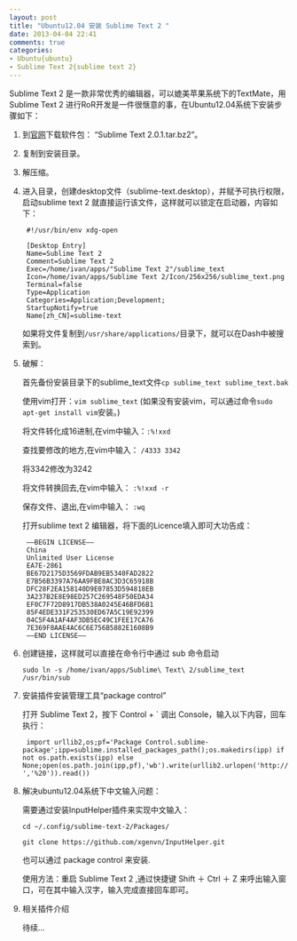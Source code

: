 ```yaml
---
layout: post
title: "Ubuntu12.04 安装 Sublime Text 2 "
date: 2013-04-04 22:41
comments: true
categories: 
- Ubuntu{ubuntu}
- Sublime Text 2{sublime text 2}
---
```


Sublime Text 2 是一款非常优秀的编辑器，可以媲美苹果系统下的TextMate，用Sublime Text 2 进行RoR开发是一件很惬意的事，在Ubuntu12.04系统下安装步骤如下：

1. 到[官网](http://www.sublimetext.com/2)下载软件包： “Sublime Text 2.0.1.tar.bz2”。

2. 复制到安装目录。

3. 解压缩。

4. 进入目录，创建desktop文件（sublime-text.desktop），并赋予可执行权限，启动sublime text 2 就直接运行该文件，这样就可以锁定在启动器，内容如下：


		#!/usr/bin/env xdg-open

		[Desktop Entry]
		Name=Sublime Text 2
		Comment=Sublime Text 2
		Exec=/home/ivan/apps/"Sublime Text 2"/sublime_text
		Icon=/home/ivan/apps/Sublime Text 2/Icon/256x256/sublime_text.png
		Terminal=false
		Type=Application
		Categories=Application;Development;
		StartupNotify=true
		Name[zh_CN]=sublime-text
	如果将文件复制到`/usr/share/applications/`目录下，就可以在Dash中被搜索到。

5. 破解：

	首先备份安装目录下的sublime_text文件`cp sublime_text sublime_text.bak`

	使用vim打开：`vim sublime_text` (如果没有安装vim，可以通过命令`sudo apt-get install vim`安装。)

	将文件转化成16进制,在vim中输入：`:%!xxd`

	查找要修改的地方,在vim中输入： `/4333 3342` 

	将3342修改为3242

	将文件转换回去,在vim中输入： `:%!xxd -r`

	保存文件、退出,在vim中输入： `:wq`

	打开sublime text 2 编辑器，将下面的Licence填入即可大功告成：

		—–BEGIN LICENSE—–
		China
		Unlimited User License
		EA7E-2861
		BE67D2175D3569FDAB9EB5340FAD2822
		E7B56B3397A76AA9FBE8AC3D3C65918B
		DFC28F2EA158140D9E07853D594818EB
		3A237B2E8E98ED257C269548F50EDA34
		EF0C7F72D8917DB538A0245E46BFD6B1
		85F4EDE331F253530ED67A5C19E92399
		04C5F4A1AF4AF3DB5EC49C1FEE17CA76
		7E369F8AAE4AC6C6E756B5882E1608B9
		—–END LICENSE—–
   

6. 创建链接，这样就可以直接在命令行中通过 sub 命令启动

	`sudo ln -s /home/ivan/apps/Sublime\ Text\ 2/sublime_text /usr/bin/sub`

7. 安装插件安装管理工具“package control”

	打开 Sublime Text 2，按下 Control + \` 调出 Console，输入以下内容，回车执行：

		import urllib2,os;pf='Package Control.sublime-package';ipp=sublime.installed_packages_path();os.makedirs(ipp) if not os.path.exists(ipp) else None;open(os.path.join(ipp,pf),'wb').write(urllib2.urlopen('http://sublime.wbond.net/'+pf.replace(' ','%20')).read())

8. 解决ubuntu12.04系统下中文输入问题：

	需要通过安装InputHelper插件来实现中文输入：

	`cd ~/.config/sublime-text-2/Packages/`

	`git clone https://github.com/xgenvn/InputHelper.git`

	也可以通过 package control 来安装.

	使用方法：重启 Sublime Text 2 ,通过快捷键 Shift ＋ Ctrl ＋ Z 来呼出输入窗口，可在其中输入汉字，输入完成直接回车即可。

9. 相关插件介绍

	待续...

